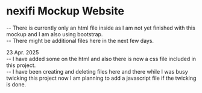 # nexifi Mockup Website

-- There is currently only an html file inside as I am not yet finished with this mockup and I am also using bootstrap.  
-- There might be additional files here in the next few days.  

23 Apr. 2025  
-- I have added some on the html and also there is now a css file included in this project.  
-- I have been creating and deleting files here and there while I was busy twicking this project now I am planning to add a javascript file if the twicking is done.  
